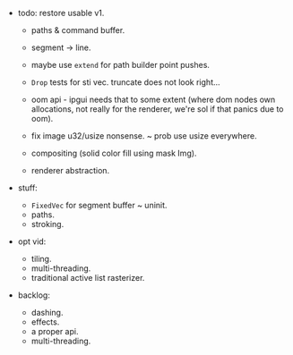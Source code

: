 
- todo: restore usable v1.
    - paths & command buffer.
    - segment -> line.

    - maybe use `extend` for path builder point pushes.
    - `Drop` tests for sti vec. truncate does not look right...
    - oom api - ipgui needs that to some extent (where dom nodes own allocations,
      not really for the renderer, we're sol if that panics due to oom).

    - fix image u32/usize nonsense. ~ prob use usize everywhere.
    - compositing (solid color fill using mask Img).
    - renderer abstraction.

- stuff:
    - `FixedVec` for segment buffer ~ uninit.
    - paths.
    - stroking.

- opt vid:
    - tiling.
    - multi-threading.
    - traditional active list rasterizer.



- backlog:
    - dashing.
    - effects.
    - a proper api.
    - multi-threading.


